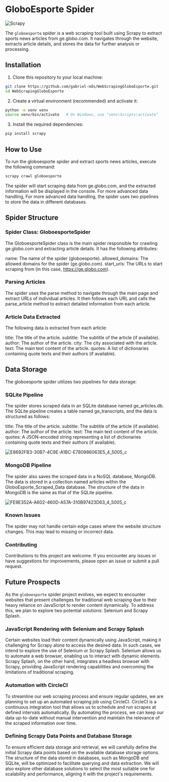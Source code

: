 # GloboEsporte Spider

![Scrapy](https://img.shields.io/badge/Scrapy-2.5.0-green)

The `globoesporte` spider is a web scraping tool built using Scrapy to extract sports news articles from ge.globo.com. It navigates through the website, extracts article details, and stores the data for further analysis or processing.

## Installation

1. Clone this repository to your local machine:

```bash
git clone https://github.com/gabriel-nds/WebScrapingGloboEsporte.git
cd WebScrapingGloboEsporte
```

2. Create a virtual environment (recommended) and activate it:

```bash
python -m venv venv
source venv/bin/activate   # On Windows, use "venv\Scripts\activate"
```

3. Install the required dependencies:

```bash
pip install scrapy
```

## How to Use

To run the globoesporte spider and extract sports news articles, execute the following command:
```bash
scrapy crawl globoesporte
```
The spider will start scraping data from ge.globo.com, and the extracted information will be displayed in the console. For more advanced data handling, For more advanced data handling, the spider uses two pipelines to store the data in different databases.

## Spider Structure
### Spider Class: GloboesporteSpider

The GloboesporteSpider class is the main spider responsible for crawling ge.globo.com and extracting article details. It has the following attributes:

name: The name of the spider (globoesporte).
allowed_domains: The allowed domains for the spider (ge.globo.com).
start_urls: The URLs to start scraping from (in this case, https://ge.globo.com).

### Parsing Articles

The spider uses the parse method to navigate through the main page and extract URLs of individual articles. It then follows each URL and calls the parse_article method to extract detailed information from each article.

### Article Data Extracted

The following data is extracted from each article:

title: The title of the article.
subtitle: The subtitle of the article (if available).
author: The author of the article.
city: The city associated with the article.
text: The main text content of the article.
quotes: A list of dictionaries containing quote texts and their authors (if available).

## Data Storage

The globoesporte spider utilizes two pipelines for data storage:

### SQLite Pipeline

The spider stores scraped data in an SQLite database named ge_articles.db. The SQLite pipeline creates a table named ge_transcripts, and the data is structured as follows:

title: The title of the article.
subtitle: The subtitle of the article (if available).
author: The author of the article.
text: The main text content of the article.
quotes: A JSON-encoded string representing a list of dictionaries containing quote texts and their authors (if available).

![E8692FB3-30B7-4C9E-A1BC-E780986063E5_4_5005_c](https://github.com/gabriel-nds/WebScrapingGloboEsporte/assets/118403829/5c300fe0-0617-48a9-bd02-8ebe81556428)

### MongoDB Pipeline

The spider also saves the scraped data in a NoSQL database, MongoDB. The data is stored in a collection named articles within the GloboEsporte_Scraped_Data database. The structure of the data in MongoDB is the same as that of the SQLite pipeline.

![FE9E352A-A602-460D-A57A-310B97423D63_4_5005_c](https://github.com/gabriel-nds/WebScrapingGloboEsporte/assets/118403829/fb2ddefe-0f51-423f-9702-9fef117d975b)

### Known Issues

The spider may not handle certain edge cases where the website structure changes. This may lead to missing or incorrect data.

### Contributing

Contributions to this project are welcome. If you encounter any issues or have suggestions for improvements, please open an issue or submit a pull request.

## Future Prospects

As the `globoesporte` spider project evolves, we expect to encounter websites that present challenges for traditional web scraping due to their heavy reliance on JavaScript to render content dynamically. To address this, we plan to explore two potential solutions: Selenium and Scrapy Splash.

### JavaScript Rendering with Selenium and Scrapy Splash

Certain websites load their content dynamically using JavaScript, making it challenging for Scrapy alone to access the desired data. In such cases, we intend to explore the use of Selenium or Scrapy Splash. Selenium allows us to automate a web browser, enabling us to interact with dynamic elements. Scrapy Splash, on the other hand, integrates a headless browser with Scrapy, providing JavaScript rendering capabilities and overcoming the limitations of traditional scraping.

### Automation with CircleCI

To streamline our web scraping process and ensure regular updates, we are planning to set up an automated scraping job using CircleCI. CircleCI is a continuous integration tool that allows us to schedule and run scrapes at defined intervals automatically. By automating the process, we can keep our data up-to-date without manual intervention and maintain the relevance of the scraped information over time.

### Defining Scrapy Data Points and Database Storage

To ensure efficient data storage and retrieval, we will carefully define the initial Scrapy data points based on the available database storage options. The structure of the data stored in databases, such as MongoDB and SQLite, will be optimized to facilitate querying and data extraction. We will also explore other database solutions to select the most suitable one for scalability and performance, aligning it with the project's requirements.






